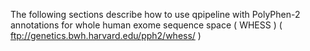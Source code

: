 

The following sections describe how to use qpipeline with PolyPhen-2 annotations for whole human exome sequence space ( WHESS ) ( ftp://genetics.bwh.harvard.edu/pph2/whess/ )

